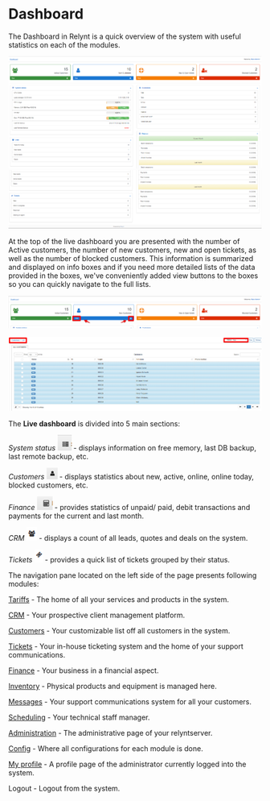 Dashboard
=========

The Dashboard in Relynt is a quick overview of the system with useful statistics on each of the modules.

![Dashboard](dashboard1.png)
![Dashboard](dashboard2.png)

At the top of the live dashboard you are presented with the number of Active customers, the number of new customers, new and open tickets, as well as the number of blocked customers. This information is summarized and displayed on info boxes and if you need more detailed lists of the data provided in the boxes, we've conveniently added view buttons to the boxes so you can quickly navigate to the full lists.

![Screenshot](dashboard3.png)

![Screenshot](dashboard4.png)

The **Live dashboard** is divided into 5 main sections:

_System status_ <icon class="image-icon">![icon](Screenshot_at_May_12_16-55-54.png)</icon> - displays information on free memory, last DB backup, last remote backup, etc.

_Customers_ <icon class="image-icon">![icon](Screenshot_at_May_12_16-57-33.png)</icon> - displays statistics about new, active, online, online today, blocked customers, etc.

_Finance_ <icon class="image-icon">![icon](Screenshot_at_May_12_16-56-28.png)</icon> - provides statistics of unpaid/ paid, debit transactions and payments for the current and last month.

_CRM_ <icon class="image-icon">![icon](dashboard5.png)</icon> - displays a count of all leads, quotes and deals on the system.

_Tickets_ <icon class="image-icon">![icon](dashboard6.png)</icon> - provides a quick list of tickets grouped by their status.



The navigation pane located on the left side of the page presents following modules:

[Tariffs](configuring_tariff_plans/configuring_tariff_plans.md) - The home of all your services and products in the system.

[CRM](crm/crm.md) - Your prospective client management platform.

[Customers](customer_management/customer_management.md) - Your customizable list off all customers in the system.

[Tickets](tickets/tickets.md) - Your in-house ticketing system and the home of your support communications.

[Finance](finance/finance.md) - Your business in a financial aspect.

[Inventory](inventory/inventory.md) - Physical products and equipment is managed here.

[Messages](support_messages/support_messages.md) - Your support communications system for all your customers.

[Scheduling](scheduling/scheduling.md) - Your technical staff manager.

[Administration](administration/administration.md) - The administrative page of your relyntserver.

[Config](configuration/configuration.md) - Where all configurations for each module is done.

[My profile](my_profile/my_profile.md) - A profile page of the administrator currently logged into the system.

Logout - Logout from the system.
